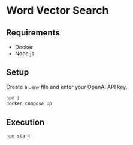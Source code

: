 # Word Vector Search

## Requirements

- Docker
- Node.js

## Setup

Create a `.env` file and enter your OpenAI API key.

```sh
npm i
docker compose up
```

## Execution

```sh
npm start
```
